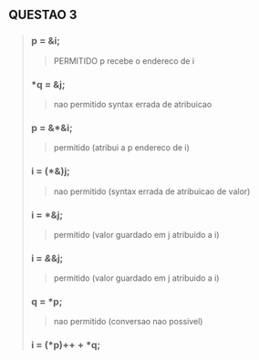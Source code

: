 ## QUESTAO 3

>### p = &i;
>> PERMITIDO p recebe o endereco de i
>> 
>### *q = &j;
>
>> nao permitido syntax errada de atribuicao
>
>### p = &*&i;
>
>> permitido (atribui a p endereco de i)
>
>### i = (*&)j;
>
>> nao permitido (syntax errada de atribuicao de valor)
>
>### i = *&j;
>
>>permitido (valor guardado em j atribuido a i)
>
>### i = *&*&j;
>
>> permitido (valor guardado em j atribuido a i)
>
>### q = *p;
>
>>nao permitido (conversao nao possivel)
>
>### i = (*p)++ + *q;
>
>>

